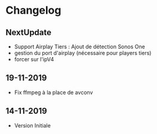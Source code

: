 
Changelog
=========

NextUpdate
-------------
* Support Airplay Tiers : Ajout de détection Sonos One
* gestion du port d'airplay (nécessaire pour players tiers)
* forcer sur l'ipV4

19-11-2019
-------------

* Fix ffmpeg à la place de avconv

14-11-2019
-------------

* Version Initiale

